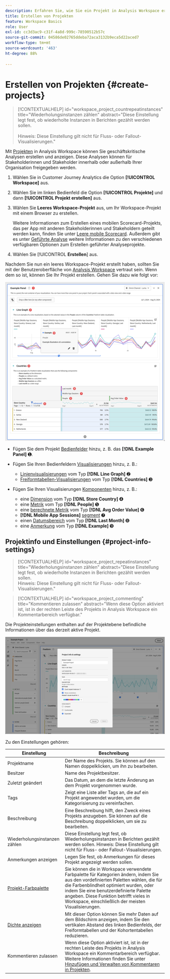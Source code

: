 ```yaml
---
description: Erfahren Sie, wie Sie ein Projekt in Analysis Workspace erstellen
title: Erstellen von Projekten
feature: Workspace Basics
role: User
exl-id: cc3d3ac9-c31f-4a8d-999c-78590512b57c
source-git-commit: 04586de02765ddeba72aca3132b9eca5d22aced7
workflow-type: tm+mt
source-wordcount: '463'
ht-degree: 88%

---
```


# Erstellen von Projekten {#create-projects}

<!-- markdownlint-disable MD034 -->

>[!CONTEXTUALHELP]
>id="workspace_project_countrepeatinstances"
>title="Wiederholungsinstanzen zählen"
>abstract="Diese Einstellung legt fest, ob wiederholte Instanzen in Berichten gezählt werden sollen.<br/><br/>Hinweis: Diese Einstellung gilt nicht für Fluss- oder Fallout-Visualisierungen."

<!-- markdownlint-enable MD034 -->


Mit [Projekten](/help/analysis-workspace/build-workspace-project/freeform-overview.md) in Analysis Workspace können Sie geschäftskritische Analysen erstellen und anzeigen.  Diese Analysen können für Stakeholderinnen und Stakeholder innerhalb oder außerhalb Ihrer Organisation freigegeben werden.

1. Wählen Sie in Customer Journey Analytics die Option **[!UICONTROL Workspace]** aus.

1. Wählen Sie im linken Bedienfeld die Option **[!UICONTROL Projekte]** und dann **[!UICONTROL Projekt erstellen]** aus.

1. Wählen Sie **Leeres Workspace-Projekt** aus, um Ihr Workspace-Projekt mit einem Browser zu erstellen.

   Weitere Informationen zum Erstellen eines mobilen Scorecard-Projekts, das per App mit anderen Stakeholderinnen und Stakeholdern geteilt werden kann, finden Sie unter [Leere mobile Scorecard](/help/mobile-app/curator.md). Außerdem gibt es unter [Geführte Analyse](/help/guided-analysis/overview.md) weitere Informationen zu den verschiedenen verfügbaren Optionen zum Erstellen geführter Analyseprojekte.

1. Wählen Sie [!UICONTROL **Erstellen**] aus.


Nachdem Sie nun ein leeres Workspace-Projekt erstellt haben, sollten Sie mit der Benutzeroberfläche von [Analysis Workspace](/help/analysis-workspace/home.md) vertraut sein. Wenn dem so ist, können Sie Ihr Projekt erstellen. Gehen Sie dazu wie folgt vor:

![Beispielprojekt](assets/example-project.png)

* Fügen Sie dem Projekt [Bedienfelder](/help/analysis-workspace/c-panels/panels.md) hinzu, z. B. das **[!DNL Example Panel]** ➊.

* Fügen Sie Ihren Bedienfeldern [Visualisierungen](/help/analysis-workspace/visualizations/freeform-analysis-visualizations.md) hinzu, z. B.:
   * [Linienvisualisierungen](/help/analysis-workspace/visualizations/line.md) vom Typ **[!DNL Line Graph]** ➋
   * [Freiformtabellen-Visualisierungen](/help/analysis-workspace/visualizations/freeform-table/freeform-table.md) vom Typ **[!DNL Countries]** ➌
* Fügen Sie Ihren Visualisierungen [Komponenten](/help/components/overview.md) hinzu, z. B.:
   * eine [Dimension](/help/components/dimensions/overview.md) vom Typ **[!DNL Store Country]** ➍
   * eine [Metrik](/help/components/apply-create-metrics.md) vom Typ **[!DNL People]** ➎
   * eine [berechnete Metrik](/help/components/calc-metrics/calc-metr-overview.md) vom Typ **[!DNL Avg Order Value]** ➏
   * **[!DNL Mobile App Sessions]** [segment](/help/components/filters/filters-overview.md) ➐
   * einen [Datumsbereich](/help/components/date-ranges/overview.md) vom Typ **[!DNL Last Month]** ➑
   * eine [Anmerkung](/help/components/annotations/overview.md) vom Typ **[!DNL Example]** ➒


## Projektinfo und Einstellungen {#project-info-settings}

<!-- markdownlint-disable MD034 -->

>[!CONTEXTUALHELP]
>id="workspace_project_repeatinstances"
>title="Wiederholungsinstanzen zählen"
>abstract="Diese Einstellung legt fest, ob wiederholte Instanzen in Berichten gezählt werden sollen.<br/>Hinweis: Diese Einstellung gilt nicht für Fluss- oder Fallout-Visualisierungen."

<!-- markdownlint-enable MD034 -->

<!-- markdownlint-disable MD034 -->

>[!CONTEXTUALHELP]
>id="workspace_project_commenting"
>title="Kommentieren zulassen"
>abstract="Wenn diese Option aktiviert ist, ist in der rechten Leiste des Projekts in Analysis Workspace ein Kommentarbereich verfügbar."

<!-- markdownlint-enable MD034 -->


Die Projekteinstellungen enthalten auf der Projektebene befindliche Informationen über das derzeit aktive Projekt.

![Das Fenster „Projektinformationen und -einstellungen“](./assets/projectinfo.png)

Zu den Einstellungen gehören:

| Einstellung | Beschreibung |
|---|---|
| Projektname | Der Name des Projekts. Sie können auf den Namen doppelklicken, um ihn zu bearbeiten. |
| Besitzer | Name des Projektbesitzer. |
| Zuletzt geändert | Das Datum, an dem die letzte Änderung an dem Projekt vorgenommen wurde. |
| Tags | Zeigt eine Liste aller Tags an, die auf ein Projekt angewendet wurden, um die Kategorisierung zu vereinfachen. |
| Beschreibung | Eine Beschreibung hilft, den Zweck eines Projekts anzugeben. Sie können auf die Beschreibung doppelklicken, um sie zu bearbeiten. |
| Wiederholungsinstanzen zählen | Diese Einstellung legt fest, ob Wiederholungsinstanzen in Berichten gezählt werden sollen. Hinweis: Diese Einstellung gilt nicht für Fluss- oder Fallout-Visualisierungen. |
| Anmerkungen anzeigen | Legen Sie fest, ob Anmerkungen für dieses Projekt angezeigt werden sollen. |
| [Projekt-Farbpalette](/help/analysis-workspace/build-workspace-project/color-palettes.md) | Sie können die in Workspace verwendete Farbpalette für Kategorien ändern, indem Sie aus den vordefinierten Paletten wählen, die für die Farbenblindheit optimiert wurden, oder indem Sie eine benutzerdefinierte Palette angeben. Diese Funktion betrifft vieles in Workspace, einschließlich der meisten Visualisierungen. |
| [Dichte anzeigen](/help/analysis-workspace/build-workspace-project/view-density.md) | Mit dieser Option können Sie mehr Daten auf dem Bildschirm anzeigen, indem Sie den vertikalen Abstand des linken Bedienfelds, der Freiformtabellen und der Kohortentabellen reduzieren. |
| Kommentieren zulassen | Wenn diese Option aktiviert ist, ist in der rechten Leiste des Projekts in Analysis Workspace ein Kommentarbereich verfügbar. Weitere Informationen finden Sie unter [Hinzufügen und Verwalten von Kommentaren in Projekten](/help/analysis-workspace/build-workspace-project/comment-projects.md). |



